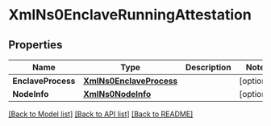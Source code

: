 # XmlNs0EnclaveRunningAttestation

## Properties

Name | Type | Description | Notes
------------ | ------------- | ------------- | -------------
**EnclaveProcess** | [**XmlNs0EnclaveProcess**](xml_ns0_enclaveProcess.md) |  | [optional] 
**NodeInfo** | [**XmlNs0NodeInfo**](xml_ns0_nodeInfo.md) |  | [optional] 

[[Back to Model list]](../README.md#documentation-for-models) [[Back to API list]](../README.md#documentation-for-api-endpoints) [[Back to README]](../README.md)


